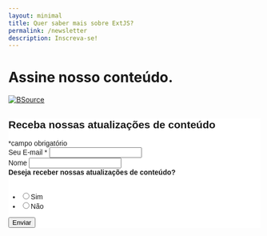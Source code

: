 ```yaml
---
layout: minimal
title: Quer saber mais sobre ExtJS? 
permalink: /newsletter
description: Inscreva-se!
---
```


<div class="row">
  <div class="col-12 text-center">
    <h1>Assine nosso conteúdo.</h1>
</div>
<a href="https://www.bsource.com.br/pt/"><img src="https://res.cloudinary.com/dmmimj8jp/image/upload/v1565359979/BS_lc99je.png" alt="BSource" title="Venha conhecer nosso site" class="responsive1"></a>

<!-- Begin Mailchimp Signup Form -->
<link href="//cdn-images.mailchimp.com/embedcode/classic-10_7.css" rel="stylesheet" type="text/css">
<style type="text/css">
	#mc_embed_signup{background:#fff; clear:left; font:14px Helvetica,Arial,sans-serif; }
	/* Add your own Mailchimp form style overrides in your site stylesheet or in this style block.
	   We recommend moving this block and the preceding CSS link to the HEAD of your HTML file. */
</style>
<div id="mc_embed_signup">
<form action="https://bsource.us19.list-manage.com/subscribe/post?u=4d7d6690bbf57af15d4563d58&amp;id=fa3667bf0a" method="post" id="mc-embedded-subscribe-form" name="mc-embedded-subscribe-form" class="validate" target="_blank" novalidate>
    <div id="mc_embed_signup_scroll">
	<h2>Receba nossas atualizações de conteúdo</h2>
<div class="indicates-required"><span class="asterisk">*</span>campo obrigatório</div>
<div class="mc-field-group">
	<label for="mce-EMAIL">Seu E-mail  <span class="asterisk">*</span>
</label>
	<input type="email" value="" name="EMAIL" class="required email" id="mce-EMAIL">
</div>
<div class="mc-field-group">
	<label for="mce-FNAME">Nome </label>
	<input type="text" value="" name="FNAME" class="" id="mce-FNAME">
</div>
<div class="mc-field-group input-group">
    <strong>Deseja receber nossas atualizações de conteúdo?</strong>
    <br>
    <br>
    <ul><li><input type="radio" value="Sim" name="MMERGE2" id="mce-MMERGE2-0"><label for="mce-MMERGE2-0">Sim</label></li>
<li><input type="radio" value="Não" name="MMERGE2" id="mce-MMERGE2-1"><label for="mce-MMERGE2-1">Não</label></li>
</ul>
</div>
	<div id="mce-responses" class="clear">
		<div class="response" id="mce-error-response" style="display:none"></div>
		<div class="response" id="mce-success-response" style="display:none"></div>
	</div>    <!-- real people should not fill this in and expect good things - do not remove this or risk form bot signups-->
    <div style="position: absolute; left: -5000px;" aria-hidden="true"><input type="text" name="b_4d7d6690bbf57af15d4563d58_fa3667bf0a" tabindex="-1" value=""></div>
    <div class="clear"><input type="submit" value="Enviar" name="Enviar" id="mc-embedded-subscribe" class="button"></div>
    </div>
</form>
</div>
<script type='text/javascript' src='//s3.amazonaws.com/downloads.mailchimp.com/js/mc-validate.js'></script><script type='text/javascript'>(function($) {window.fnames = new Array(); window.ftypes = new Array();fnames[0]='EMAIL';ftypes[0]='email';fnames[1]='FNAME';ftypes[1]='text';fnames[2]='MMERGE2';ftypes[2]='radio';}(jQuery));var $mcj = jQuery.noConflict(true);</script>
<!--End mc_embed_signup-->